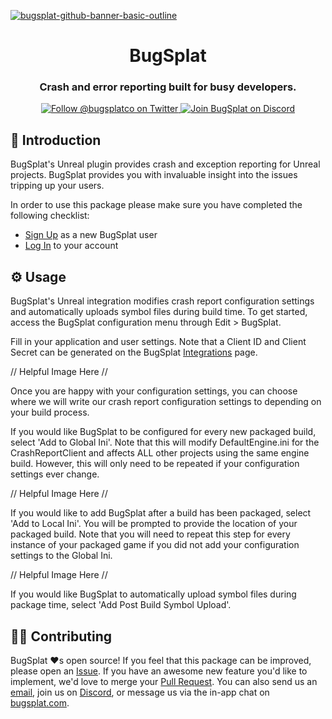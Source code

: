 [![bugsplat-github-banner-basic-outline](https://user-images.githubusercontent.com/20464226/149019306-3186103c-5315-4dad-a499-4fd1df408475.png)](https://bugsplat.com)
<br/>
# <div align="center">BugSplat</div> 
### **<div align="center">Crash and error reporting built for busy developers.</div>**
<div align="center">
    <a href="https://twitter.com/BugSplatCo">
        <img alt="Follow @bugsplatco on Twitter" src="https://img.shields.io/twitter/follow/bugsplatco?label=Follow%20BugSplat&style=social">
    </a>
    <a href="https://discord.gg/K4KjjRV5ve">
        <img alt="Join BugSplat on Discord" src="https://img.shields.io/discord/664965194799251487?label=Join%20Discord&logo=Discord&style=social">
    </a>
</div>

## 👋 Introduction

BugSplat's Unreal plugin provides crash and exception reporting for Unreal projects. BugSplat provides you with invaluable insight into the issues tripping up your users.

In order to use this package please make sure you have completed the following checklist:
* [Sign Up](https://app.bugsplat.com/v2/sign-up) as a new BugSplat user
* [Log In](https://app.bugsplat.com/auth0/login) to your account

## ⚙️ Usage
BugSplat's Unreal integration modifies crash report configuration settings and automatically uploads symbol files during build time. To get started, access the BugSplat configuration menu through Edit > BugSplat.

Fill in your application and user settings. Note that a Client ID and Client Secret can be generated on the BugSplat [Integrations](https://app.bugsplat.com/v2/settings/database/integrations) page.

// Helpful Image Here //

Once you are happy with your configuration settings, you can choose where we will write our crash report configuration settings to depending on your build process.

If you would like BugSplat to be configured for every new packaged build, select 'Add to Global Ini'. Note that this will modify DefaultEngine.ini for the CrashReportClient and affects ALL other projects using the same engine build. However, this will only need to be repeated if your configuration settings ever change.

// Helpful Image Here //

If you would like to add BugSplat after a build has been packaged, select 'Add to Local Ini'. You will be prompted to provide the location of your packaged build. Note that you will need to repeat this step for every instance of your packaged game if you did not add your configuration settings to the Global Ini.

// Helpful Image Here //

If you would like BugSplat to automatically upload symbol files during package time, select 'Add Post Build Symbol Upload'. 

## 🧑‍💻 Contributing

BugSplat ❤️s open source! If you feel that this package can be improved, please open an [Issue](https://github.com/BugSplat-Git/bugsplat-unreal/issues). If you have an awesome new feature you'd like to implement, we'd love to merge your [Pull Request](https://github.com/BugSplat-Git/bugsplat-unreal/pulls). You can also send us an [email](mailto:support@bugsplat.com), join us on [Discord](https://discord.gg/K4KjjRV5ve), or message us via the in-app chat on [bugsplat.com](https://bugsplat.com).

